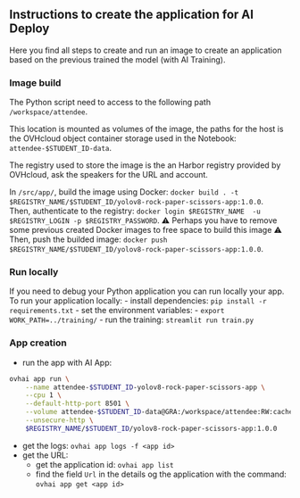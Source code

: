 ## Instructions to create the application for AI Deploy

Here you find all steps to create and run an image to create an application based on the previous trained the model (with AI Training).

### Image build

The Python script need to access to the following path `/workspace/attendee`.

This location is mounted as volumes of the image, the paths for the host is the OVHcloud object container storage used in the Notebook: `attendee-$STUDENT_ID-data`.

The registry used to store the image is the an Harbor registry provided by OVHcloud, ask the speakers for the URL and account.

In `/src/app/`, build the image using Docker: `docker build . -t $REGISTRY_NAME/$STUDENT_ID/yolov8-rock-paper-scissors-app:1.0.0`.  
Then, authenticate to the registry: `docker login $REGISTRY_NAME  -u $REGISTRY_LOGIN -p $REGISTRY_PASSWORD`.
⚠️ Perhaps you have to remove some previous created Docker images to free space to build this image ⚠️
Then, push the builded image: `docker push $REGISTRY_NAME/$STUDENT_ID/yolov8-rock-paper-scissors-app:1.0.0`.

### Run locally 

If you need to debug your Python application you can run locally your app.
To run your application locally:
	- install dependencies: `pip install -r requirements.txt`
	- set the environment variables:
		- `export WORK_PATH=../training/`
	- run the training: `streamlit run train.py`

### App creation

 - run the app with AI App:
```bash
ovhai app run \
	--name attendee-$STUDENT_ID-yolov8-rock-paper-scissors-app \
	--cpu 1 \
	--default-http-port 8501 \
	--volume attendee-$STUDENT_ID-data@GRA:/workspace/attendee:RW:cache \
	--unsecure-http \
	$REGISTRY_NAME/$STUDENT_ID/yolov8-rock-paper-scissors-app:1.0.0
```
- get the logs: `ovhai app logs -f <app id>`
- get the URL:
	- get the application id: `ovhai app list` 
	- find the field `Url` in the details og the application with the command: `ovhai app get <app id>`
	

